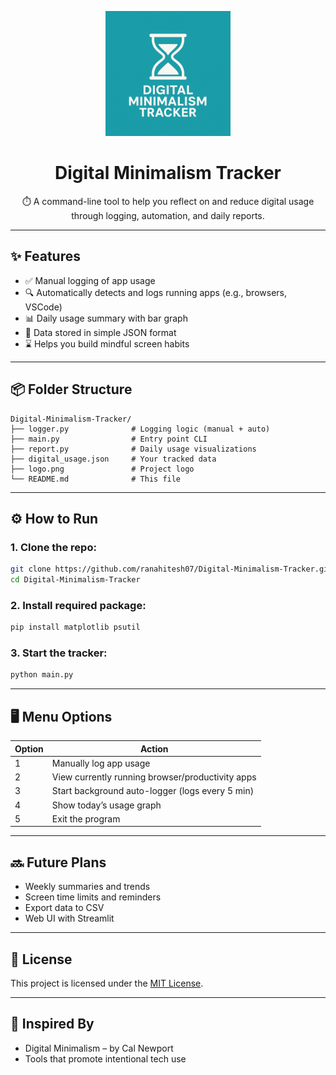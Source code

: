 
<p align="center">
  <img src="logo.png" alt="Digital Minimalism Tracker Logo" width="200"/>
</p>

<h1 align="center">Digital Minimalism Tracker</h1>

<p align="center">
  ⏱️ A command-line tool to help you reflect on and reduce digital usage through logging, automation, and daily reports.
</p>

---

## ✨ Features

- ✅ Manual logging of app usage
- 🔍 Automatically detects and logs running apps (e.g., browsers, VSCode)
- 📊 Daily usage summary with bar graph
- 📁 Data stored in simple JSON format
- ⌛ Helps you build mindful screen habits

---

## 📦 Folder Structure

```
Digital-Minimalism-Tracker/
├── logger.py              # Logging logic (manual + auto)
├── main.py                # Entry point CLI
├── report.py              # Daily usage visualizations
├── digital_usage.json     # Your tracked data
├── logo.png               # Project logo
└── README.md              # This file
```

---

## ⚙️ How to Run

### 1. Clone the repo:
```bash
git clone https://github.com/ranahitesh07/Digital-Minimalism-Tracker.git
cd Digital-Minimalism-Tracker
```

### 2. Install required package:
```bash
pip install matplotlib psutil
```

### 3. Start the tracker:
```bash
python main.py
```

---

## 🖥 Menu Options

| Option | Action                                           |
|--------|--------------------------------------------------|
| 1      | Manually log app usage                           |
| 2      | View currently running browser/productivity apps |
| 3      | Start background auto-logger (logs every 5 min)  |
| 4      | Show today’s usage graph                         |
| 5      | Exit the program                                 |

---

## 🔜 Future Plans

- Weekly summaries and trends
- Screen time limits and reminders
- Export data to CSV
- Web UI with Streamlit

---

## 📄 License

This project is licensed under the [MIT License](https://choosealicense.com/licenses/mit/).

---

## 🙌 Inspired By

- Digital Minimalism – by Cal Newport  
- Tools that promote intentional tech use
